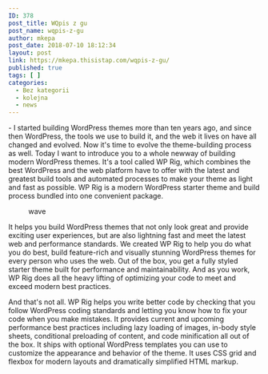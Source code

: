 ```yaml
---
ID: 378
post_title: WQpis z gu
post_name: wqpis-z-gu
author: mkepa
post_date: 2018-07-10 18:12:34
layout: post
link: https://mkepa.thisistap.com/wqpis-z-gu/
published: true
tags: [ ]
categories:
  - Bez kategorii
  - kolejna
  - news
---
```

<!-- wp:paragraph -->
<p>- I started building WordPress themes more than ten years ago, and since then WordPress, the tools we use to build it, and the web it lives on have all changed and evolved. Now it's time to evolve the theme-building process as well. Today I want to introduce you to a whole newway of building modern WordPress themes. It's a tool called WP Rig, which combines the best WordPress and the web platform have to offer with the latest and greatest build tools and automated processes to make your theme as light and fast as possible. WP Rig is a modern WordPress starter theme and build process bundled into one convenient package.</p>
<!-- /wp:paragraph -->

<!-- wp:image {"id":380} -->
<figure class="wp-block-image"><img src="https://mkepa.thisistap.com/wp-content/uploads/2018/07/wave-poster-min.jpg" alt="" class="wp-image-380" />
	<figcaption>wave</figcaption>
</figure>
<!-- /wp:image -->

<!-- wp:paragraph -->
<p>It helps you build WordPress themes that not only look great and provide exciting user experiences, but are also lightning fast and meet the latest web and performance standards. We created WP Rig to help you do what you do best, build feature-rich and visually stunning WordPress themes for every person who uses the web. Out of the box, you get a fully styled starter theme built for performance and maintainability. And as you work, WP Rig does all the heavy lifting of optimizing your code to meet and exceed modern best practices.</p>
<!-- /wp:paragraph -->

<!-- wp:paragraph -->
<p>And that's not all. WP Rig helps you write better code by checking that you follow WordPress coding standards and letting you know how to fix your code when you make mistakes. It provides current and upcoming performance best practices including lazy loading of images, in-body style sheets, conditional preloading of content, and code minification all out of the box. It ships with optional WordPress templates you can use to customize the appearance and behavior of the theme. It uses CSS grid and flexbox for modern layouts and dramatically simplified HTML markup.</p>
<!-- /wp:paragraph -->